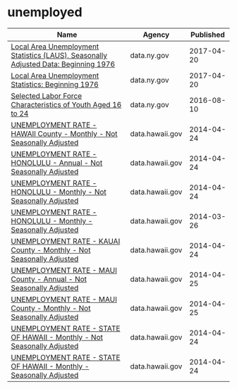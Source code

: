 # unemployed

Name | Agency | Published
---- | ---- | ---------
[Local Area Unemployment Statistics (LAUS), Seasonally Adjusted Data: Beginning 1976](../datasets/dh9m-5v4d.md) | data.ny.gov | 2017-04-20
[Local Area Unemployment Statistics: Beginning 1976](../datasets/5hyu-bdh8.md) | data.ny.gov | 2017-04-20
[Selected Labor Force Characteristics of Youth Aged 16 to 24](../datasets/rrw8-ncwn.md) | data.ny.gov | 2016-08-10
[UNEMPLOYMENT RATE - HAWAII County - Monthly - Not Seasonally Adjusted](../datasets/fwib-3htg.md) | data.hawaii.gov | 2014-04-24
[UNEMPLOYMENT RATE - HONOLULU - Annual - Not Seasonally Adjusted](../datasets/jgtk-zvs5.md) | data.hawaii.gov | 2014-04-24
[UNEMPLOYMENT RATE - HONOLULU - Monthly - Not Seasonally Adjusted](../datasets/8djr-dj7q.md) | data.hawaii.gov | 2014-04-24
[UNEMPLOYMENT RATE - HONOLULU - Monthly - Seasonally Adjusted](../datasets/8hbh-6di9.md) | data.hawaii.gov | 2014-03-26
[UNEMPLOYMENT RATE - KAUAI County - Monthly - Not Seasonally Adjusted](../datasets/cieb-g5na.md) | data.hawaii.gov | 2014-04-24
[UNEMPLOYMENT RATE - MAUI County - Annual - Not Seasonally Adjusted](../datasets/gydz-g9uw.md) | data.hawaii.gov | 2014-04-25
[UNEMPLOYMENT RATE - MAUI County - Monthly - Not Seasonally Adjusted](../datasets/xhzq-4bun.md) | data.hawaii.gov | 2014-04-25
[UNEMPLOYMENT RATE - STATE OF HAWAII - Monthly - Not Seasonally Adjusted](../datasets/skx5-9dam.md) | data.hawaii.gov | 2014-04-24
[UNEMPLOYMENT RATE - STATE OF HAWAII - Monthly - Seasonally Adjusted](../datasets/qxej-k2af.md) | data.hawaii.gov | 2014-04-24

